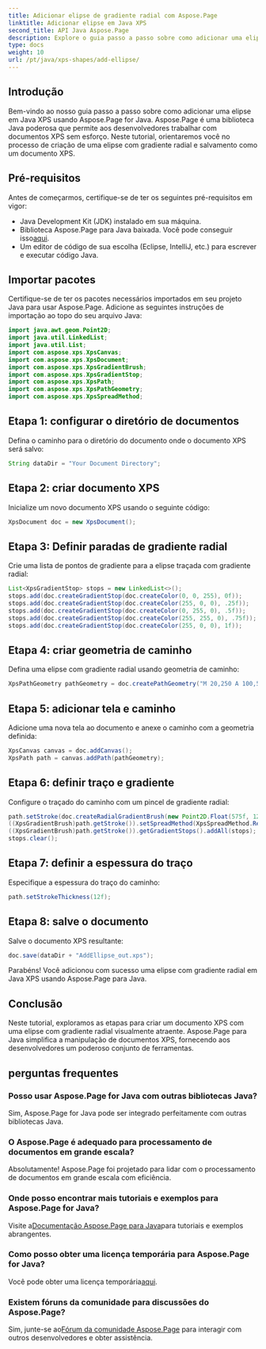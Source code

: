 ```yaml
---
title: Adicionar elipse de gradiente radial com Aspose.Page
linktitle: Adicionar elipse em Java XPS
second_title: API Java Aspose.Page
description: Explore o guia passo a passo sobre como adicionar uma elipse com gradiente radial em Java XPS usando Aspose.Page para Java. Aprimore a criação de documentos sem esforço.
type: docs
weight: 10
url: /pt/java/xps-shapes/add-ellipse/
---
```

## Introdução
Bem-vindo ao nosso guia passo a passo sobre como adicionar uma elipse em Java XPS usando Aspose.Page for Java. Aspose.Page é uma biblioteca Java poderosa que permite aos desenvolvedores trabalhar com documentos XPS sem esforço. Neste tutorial, orientaremos você no processo de criação de uma elipse com gradiente radial e salvamento como um documento XPS.
## Pré-requisitos
Antes de começarmos, certifique-se de ter os seguintes pré-requisitos em vigor:
- Java Development Kit (JDK) instalado em sua máquina.
-  Biblioteca Aspose.Page para Java baixada. Você pode conseguir isso[aqui](https://releases.aspose.com/page/java/).
- Um editor de código de sua escolha (Eclipse, IntelliJ, etc.) para escrever e executar código Java.
## Importar pacotes
Certifique-se de ter os pacotes necessários importados em seu projeto Java para usar Aspose.Page. Adicione as seguintes instruções de importação ao topo do seu arquivo Java:
```java
import java.awt.geom.Point2D;
import java.util.LinkedList;
import java.util.List;
import com.aspose.xps.XpsCanvas;
import com.aspose.xps.XpsDocument;
import com.aspose.xps.XpsGradientBrush;
import com.aspose.xps.XpsGradientStop;
import com.aspose.xps.XpsPath;
import com.aspose.xps.XpsPathGeometry;
import com.aspose.xps.XpsSpreadMethod;
```
## Etapa 1: configurar o diretório de documentos
Defina o caminho para o diretório do documento onde o documento XPS será salvo:
```java
String dataDir = "Your Document Directory";
```
## Etapa 2: criar documento XPS
Inicialize um novo documento XPS usando o seguinte código:
```java
XpsDocument doc = new XpsDocument();
```
## Etapa 3: Definir paradas de gradiente radial
Crie uma lista de pontos de gradiente para a elipse traçada com gradiente radial:
```java
List<XpsGradientStop> stops = new LinkedList<>();
stops.add(doc.createGradientStop(doc.createColor(0, 0, 255), 0f));
stops.add(doc.createGradientStop(doc.createColor(255, 0, 0), .25f));
stops.add(doc.createGradientStop(doc.createColor(0, 255, 0), .5f));
stops.add(doc.createGradientStop(doc.createColor(255, 255, 0), .75f));
stops.add(doc.createGradientStop(doc.createColor(255, 0, 0), 1f));
```
## Etapa 4: criar geometria de caminho
Defina uma elipse com gradiente radial usando geometria de caminho:
```java
XpsPathGeometry pathGeometry = doc.createPathGeometry("M 20,250 A 100,50 0 1 1 220,250 100,50 0 1 1 20,250");
```
## Etapa 5: adicionar tela e caminho
Adicione uma nova tela ao documento e anexe o caminho com a geometria definida:
```java
XpsCanvas canvas = doc.addCanvas();
XpsPath path = canvas.addPath(pathGeometry);
```
## Etapa 6: definir traço e gradiente
Configure o traçado do caminho com um pincel de gradiente radial:
```java
path.setStroke(doc.createRadialGradientBrush(new Point2D.Float(575f, 125f), new Point2D.Float(575f, 100f), 75f, 50f));
((XpsGradientBrush)path.getStroke()).setSpreadMethod(XpsSpreadMethod.Reflect);
((XpsGradientBrush)path.getStroke()).getGradientStops().addAll(stops);
stops.clear();
```
## Etapa 7: definir a espessura do traço
Especifique a espessura do traço do caminho:
```java
path.setStrokeThickness(12f);
```
## Etapa 8: salve o documento
Salve o documento XPS resultante:
```java
doc.save(dataDir + "AddEllipse_out.xps");
```
Parabéns! Você adicionou com sucesso uma elipse com gradiente radial em Java XPS usando Aspose.Page para Java.
## Conclusão
Neste tutorial, exploramos as etapas para criar um documento XPS com uma elipse com gradiente radial visualmente atraente. Aspose.Page para Java simplifica a manipulação de documentos XPS, fornecendo aos desenvolvedores um poderoso conjunto de ferramentas.
## perguntas frequentes
### Posso usar Aspose.Page for Java com outras bibliotecas Java?
Sim, Aspose.Page for Java pode ser integrado perfeitamente com outras bibliotecas Java.
### O Aspose.Page é adequado para processamento de documentos em grande escala?
Absolutamente! Aspose.Page foi projetado para lidar com o processamento de documentos em grande escala com eficiência.
### Onde posso encontrar mais tutoriais e exemplos para Aspose.Page for Java?
 Visite a[Documentação Aspose.Page para Java](https://reference.aspose.com/page/java/)para tutoriais e exemplos abrangentes.
### Como posso obter uma licença temporária para Aspose.Page for Java?
 Você pode obter uma licença temporária[aqui](https://purchase.aspose.com/temporary-license/).
### Existem fóruns da comunidade para discussões do Aspose.Page?
 Sim, junte-se ao[Fórum da comunidade Aspose.Page](https://forum.aspose.com/c/page/39) para interagir com outros desenvolvedores e obter assistência.